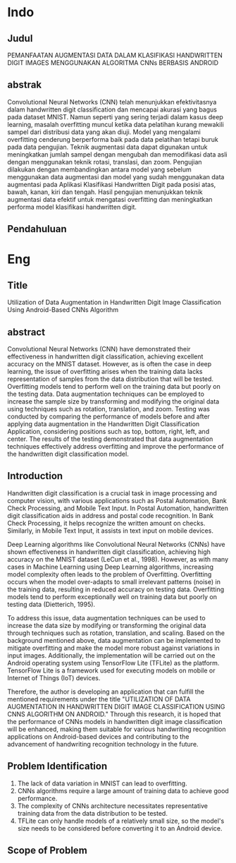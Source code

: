 # Indo
## Judul
PEMANFAATAN AUGMENTASI DATA DALAM KLASIFIKASI HANDWRITTEN DIGIT IMAGES MENGGUNAKAN ALGORITMA CNNs BERBASIS ANDROID
## abstrak
Convolutional Neural Networks (CNN) telah menunjukkan efektivitasnya dalam handwritten digit classification dan mencapai akurasi yang bagus pada dataset MNIST. Namun seperti yang sering terjadi dalam kasus deep learning, masalah overfitting muncul ketika data pelatihan kurang mewakili sampel dari distribusi data yang akan diuji. Model yang mengalami overfitting cenderung berperforma baik pada data pelatihan tetapi buruk pada data pengujian. Teknik augmentasi data dapat digunakan untuk meningkatkan jumlah sampel dengan mengubah dan memodifikasi data asli dengan menggunakan teknik rotasi, translasi, dan zoom. Pengujian dilakukan dengan membandingkan antara model yang sebelum menggunakan data augmentasi dan model yang sudah menggunakan data augmentasi pada Aplikasi Klasifikasi Handwritten Digit pada posisi atas, bawah, kanan, kiri dan tengah. Hasil pengujian menunjukkan teknik augmentasi data efektif untuk mengatasi overfitting dan meningkatkan performa model klasifikasi handwritten digit.
## Pendahuluan

# Eng
## Title
Utilization of Data Augmentation in Handwritten Digit Image Classification Using Android-Based CNNs Algorithm
## abstract
Convolutional Neural Networks (CNN) have demonstrated their effectiveness in handwritten digit classification, achieving excellent accuracy on the MNIST dataset. However, as is often the case in deep learning, the issue of overfitting arises when the training data lacks representation of samples from the data distribution that will be tested. Overfitting models tend to perform well on the training data but poorly on the testing data. Data augmentation techniques can be employed to increase the sample size by transforming and modifying the original data using techniques such as rotation, translation, and zoom. Testing was conducted by comparing the performance of models before and after applying data augmentation in the Handwritten Digit Classification Application, considering positions such as top, bottom, right, left, and center. The results of the testing demonstrated that data augmentation techniques effectively address overfitting and improve the performance of the handwritten digit classification model.
## Introduction
Handwritten digit classification is a crucial task in image processing and computer vision, with various applications such as Postal Automation, Bank Check Processing, and Mobile Text Input. In Postal Automation, handwritten digit classification aids in address and postal code recognition. In Bank Check Processing, it helps recognize the written amount on checks. Similarly, in Mobile Text Input, it assists in text input on mobile devices.

Deep Learning algorithms like Convolutional Neural Networks (CNNs) have shown effectiveness in handwritten digit classification, achieving high accuracy on the MNIST dataset (LeCun et al., 1998). However, as with many cases in Machine Learning using Deep Learning algorithms, increasing model complexity often leads to the problem of Overfitting. Overfitting occurs when the model over-adapts to small irrelevant patterns (noise) in the training data, resulting in reduced accuracy on testing data. Overfitting models tend to perform exceptionally well on training data but poorly on testing data (Dietterich, 1995).

To address this issue, data augmentation techniques can be used to increase the data size by modifying or transforming the original data through techniques such as rotation, translation, and scaling. Based on the background mentioned above, data augmentation can be implemented to mitigate overfitting and make the model more robust against variations in input images. Additionally, the implementation will be carried out on the Android operating system using TensorFlow Lite (TFLite) as the platform. TensorFlow Lite is a framework used for executing models on mobile or Internet of Things (IoT) devices.

Therefore, the author is developing an application that can fulfill the mentioned requirements under the title "UTILIZATION OF DATA AUGMENTATION IN HANDWRITTEN DIGIT IMAGE CLASSIFICATION USING CNNS ALGORITHM ON ANDROID." Through this research, it is hoped that the performance of CNNs models in handwritten digit image classification will be enhanced, making them suitable for various handwriting recognition applications on Android-based devices and contributing to the advancement of handwriting recognition technology in the future.
## Problem Identification
1. The lack of data variation in MNIST can lead to overfitting.
2. CNNs algorithms require a large amount of training data to achieve good performance.
3. The complexity of CNNs architecture necessitates representative training data from the data distribution to be tested.
4. TFLite can only handle models of a relatively small size, so the model's size needs to be considered before converting it to an Android device.
## Scope of Problem